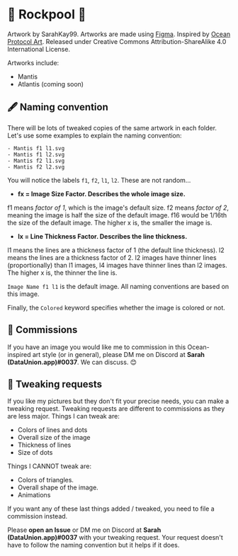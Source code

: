 # 🎨 Rockpool 🎨
Artwork by SarahKay99. Artworks are made using [Figma](https://www.figma.com/). Inspired by [Ocean Protocol Art](https://oceanprotocol.com/art). Released under Creative Commons Attribution-ShareAlike 4.0 International License.

Artworks include:

- Mantis
- Atlantis (coming soon)

## 🖋️ Naming convention
There will be lots of tweaked copies of the same artwork in each folder. Let's use some examples to explain the naming convention:

```
- Mantis f1 l1.svg
- Mantis f1 l2.svg
- Mantis f2 l1.svg
- Mantis f2 l2.svg
```

You will notice the labels `f1`, `f2`, `l1`, `l2`. These are not random...

- **fx = Image Size Factor. Describes the whole image size.**

f1 means *factor of 1*, which is the image's default size. f2 means *factor of 2*, meaning the image is half the size of the default image. f16 would be 1/16th the size of the default image. The higher x is, the smaller the image is.


- **lx = Line Thickness Factor. Describes the line thickness.**

l1 means the lines are a thickness factor of 1 (the default line thickness). l2 means the lines are a thickness factor of 2. l2 images have thinner lines (proportionally) than l1 images, l4 images have thinner lines than l2 images. The higher x is, the thinner the line is.

`Image Name f1 l1` is the default image. All naming conventions are based on this image.


Finally, the `Colored` keyword specifies whether the image is colored or not. 

## 🍦 Commissions

If you have an image you would like me to commission in this Ocean-inspired art style (or in general), please DM me on Discord at **Sarah (DataUnion.app)#0037**. We can discuss. 😊

## 🧜 Tweaking requests 

If you like my pictures but they don't fit your precise needs, you can make a tweaking request. Tweaking requests are different to commissions as they are less major. Things I can tweak are:

- Colors of lines and dots
- Overall size of the image
- Thickness of lines 
- Size of dots

Things I CANNOT tweak are:

- Colors of triangles.
- Overall shape of the image.
- Animations

If you want any of these last things added / tweaked, you need to file a commission instead.

Please **open an Issue** or DM me on Discord at **Sarah (DataUnion.app)#0037** with your tweaking request. Your request doesn't have to follow the naming convention but it helps if it does.
